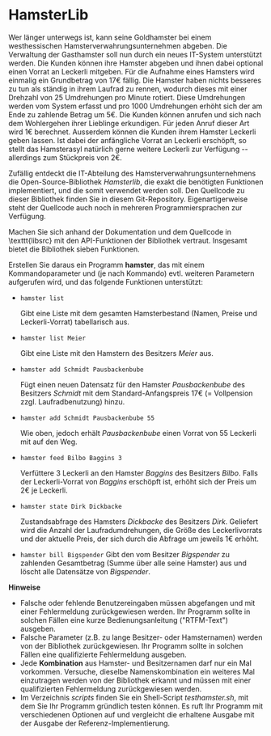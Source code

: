 # HamsterLib

Wer länger unterwegs ist, kann seine Goldhamster bei einem westhessischen
Hamsterverwahrungsunternehmen abgeben. Die Verwaltung der Gasthamster soll
nun durch ein neues IT-System unterstützt werden. Die Kunden können ihre
Hamster abgeben und ihnen dabei optional einen Vorrat an Leckerli mitgeben. Für
die Aufnahme eines Hamsters wird einmalig ein Grundbetrag von 17€ fällig.
Die Hamster haben nichts besseres zu tun als ständig in ihrem Laufrad zu
rennen, wodurch dieses mit einer Drehzahl von 25 Umdrehungen pro Minute
rotiert. Diese Umdrehungen werden vom System erfasst und pro 1000 Umdrehungen
erhöht sich der am Ende zu zahlende Betrag um 5€. Die Kunden können anrufen und
sich nach dem Wohlergehen ihrer Lieblinge erkundigen. Für jeden Anruf
dieser Art wird 1€ berechnet. Ausserdem können die Kunden ihrem Hamster
Leckerli geben lassen. Ist dabei der anfängliche Vorrat an Leckerli erschöpft,
so stellt das Hamsterasyl natürlich gerne weitere Leckerli zur Verfügung -- 
allerdings zum Stückpreis von 2€.

Zufällig entdeckt die IT-Abteilung des Hamsterverwahrungsunternehmens
die Open-Source-Bibliothek *Hamsterlib*, die exakt die benötigten Funktionen implementiert,
und die somit verwendet werden soll. Den Quellcode zu dieser Bibliothek
finden Sie in diesem Git-Repository. Eigenartigerweise steht der Quellcode auch noch in
mehreren Programmiersprachen zur Verfügung. 

Machen Sie sich anhand der Dokumentation und dem Quellcode in \texttt{libsrc}
mit den API-Funktionen der Bibliothek vertraut. Insgesamt bietet die Bibliothek
sieben Funktionen.

Erstellen Sie daraus ein Programm **hamster**, das mit einem Kommandoparameter
und (je nach Kommando) evtl. weiteren Parametern aufgerufen wird, und das
folgende Funktionen unterstützt:

- `hamster list`

	Gibt eine Liste mit dem gesamten Hamsterbestand  (Namen, Preise und Leckerli-Vorrat) tabellarisch aus.

- `hamster list Meier`

	Gibt eine Liste mit den Hamstern des Besitzers *Meier* aus.

- `hamster add Schmidt Pausbackenbube`

	Fügt einen neuen Datensatz für den Hamster *Pausbackenbube* des Besitzers *Schmidt* mit dem
	Standard-Anfangspreis 17€ (= Vollpension zzgl. Laufradbenutzung) hinzu.

- `hamster add Schmidt Pausbackenbube 55`

	Wie oben, jedoch erhält  *Pausbackenbube* einen Vorrat von 55 Leckerli mit auf den Weg.

- `hamster feed Bilbo Baggins 3`

	Verfüttere 3 Leckerli an den Hamster *Baggins* des Besitzers *Bilbo*.
	Falls der Leckerli-Vorrat von *Baggins* erschöpft ist, erhöht sich der Preis
	um 2€ je Leckerli.

- `hamster state Dirk Dickbacke`

	Zustandsabfrage des Hamsters *Dickbacke* des Besitzers *Dirk*. Geliefert
	wird die Anzahl der Laufradumdrehungen, die Größe des Leckerlivorrats
	und der aktuelle Preis, der sich durch die Abfrage um jeweils 1€ erhöht.

- `hamster bill Bigspender`
	Gibt den vom Besitzer *Bigspender* zu zahlenden Gesamtbetrag (Summe über alle seine Hamster)
	aus und löscht alle Datensätze von *Bigspender*.

**Hinweise**
- Falsche oder fehlende Benutzereingaben müssen abgefangen und mit einer Fehlermeldung zurückgewiesen werden. Ihr Programm sollte in solchen Fällen eine kurze Bedienungsanleitung ("RTFM-Text") ausgeben.
- Falsche Parameter (z.B. zu lange Besitzer- oder Hamsternamen) werden von der Bibliothek zurückgewiesen. Ihr Programm sollte in solchen Fällen eine qualifizierte Fehlermeldung ausgeben.
- Jede **Kombination** aus Hamster- und Besitzernamen darf nur ein Mal vorkommen. Versuche, dieselbe Namenskombination ein weiteres Mal einzutragen	werden von der Bibliothek erkannt und müssen mit einer qualifizierten Fehlermeldung zurückgewiesen werden.
- Im Verzeichnis *scripts* finden Sie ein Shell-Script *testhamster.sh*, mit dem Sie Ihr Programm gründlich testen können. Es ruft Ihr Programm mit verschiedenen Optionen auf und vergleicht die erhaltene Ausgabe mit der Ausgabe der Referenz-Implementierung.
